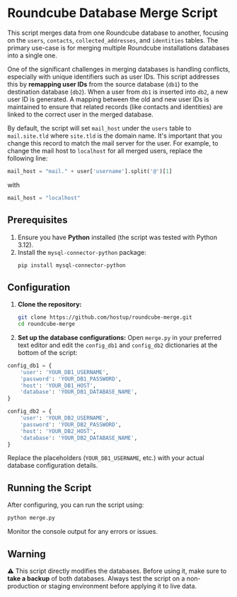 # Roundcube Database Merge Script

This script merges data from one Roundcube database to another, focusing on the `users`, `contacts`, `collected_addresses`, and `identities` tables. The primary use-case is for merging multiple Roundcube installations databases into a single one.

One of the significant challenges in merging databases is handling conflicts, especially with unique identifiers such as user IDs. This script addresses this by **remapping user IDs** from the source database (`db1`) to the destination database (`db2`). When a user from `db1` is inserted into `db2`, a new user ID is generated. A mapping between the old and new user IDs is maintained to ensure that related records (like contacts and identities) are linked to the correct user in the merged database.

By default, the script will set `mail_host` under the `users` table to `mail.site.tld` where `site.tld` is the domain name. It's important that you change this record to match the mail server for the user. For example, to change the mail host to `localhost` for all merged users, replace the following line:

```python
mail_host = "mail." + user['username'].split('@')[1]
```

with

```python
mail_host = "localhost"
```

## Prerequisites

1. Ensure you have **Python** installed (the script was tested with Python 3.12).
2. Install the `mysql-connector-python` package:
   ```bash
   pip install mysql-connector-python
   ```

## Configuration

1. **Clone the repository:**
   ```bash
   git clone https://github.com/hostup/roundcube-merge.git
   cd roundcube-merge
   ```

2. **Set up the database configurations:** Open `merge.py` in your preferred text editor and edit the `config_db1` and `config_db2` dictionaries at the bottom of the script:

```python
config_db1 = {
    'user': 'YOUR_DB1_USERNAME',
    'password': 'YOUR_DB1_PASSWORD',
    'host': 'YOUR_DB1_HOST',
    'database': 'YOUR_DB1_DATABASE_NAME',
}

config_db2 = {
    'user': 'YOUR_DB2_USERNAME',
    'password': 'YOUR_DB2_PASSWORD',
    'host': 'YOUR_DB2_HOST',
    'database': 'YOUR_DB2_DATABASE_NAME',
}
```

Replace the placeholders (`YOUR_DB1_USERNAME`, etc.) with your actual database configuration details.

## Running the Script

After configuring, you can run the script using:

```bash
python merge.py
```

Monitor the console output for any errors or issues.

## Warning

:warning: This script directly modifies the databases. Before using it, make sure to **take a backup** of both databases. Always test the script on a non-production or staging environment before applying it to live data.
